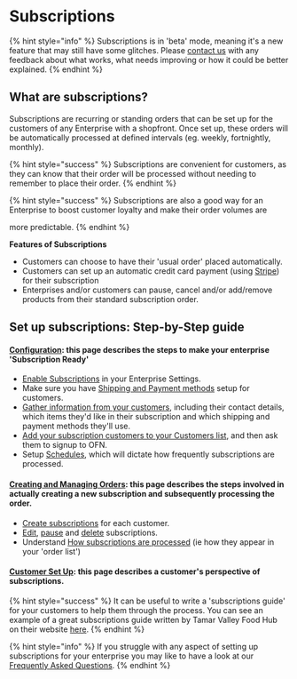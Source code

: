 # Subscriptions

{% hint style="info" %}
Subscriptions is in 'beta' mode, meaning it's a new feature that may still have some glitches. Please [contact us](https://www.openfoodnetwork.org/find-your-local-open-food-network/) with any feedback about what works, what needs improving or how it could be better explained.
{% endhint %}

## What are subscriptions? <a href="#what-are-subscriptions" id="what-are-subscriptions"></a>

Subscriptions are recurring or standing orders that can be set up for the customers of any Enterprise with a shopfront. Once set up, these orders will be automatically processed at defined intervals (eg. weekly, fortnightly, monthly).

{% hint style="success" %}
Subscriptions are convenient for customers, as they can know that their order will be processed without needing to remember to place their order.&#x20;
{% endhint %}

{% hint style="success" %}
Subscriptions are also a good way for an Enterprise to boost customer loyalty and make their order volumes are&#x20;

more predictable.
{% endhint %}

**Features of Subscriptions**

* Customers can choose to have their 'usual order' placed automatically.
* Customers can set up an automatic credit card payment (using [Stripe](../shopfront/payment-methods.md#integrated-payment-providers)) for their subscription
* Enterprises and/or customers can pause, cancel and/or add/remove products from their standard subscription order.

## Set up subscriptions: Step-by-Step guide

#### [Configuration](subscriptions-configuration.md): this page describes the steps to make your enterprise 'Subscription Ready'

* [Enable Subscriptions](subscriptions-configuration.md#activate-subscriptions) in your Enterprise Settings.
* Make sure you have [Shipping and Payment methods](subscriptions-configuration.md#shipping-and-payment-methods-for-subscriptions) setup for customers.
* [Gather information from your customers](subscriptions-configuration.md#gather-information-from-your-customers), including their contact details, which items they'd like in their subscription and which shipping and payment methods they'll use.
* [Add your subscription customers to your Customers list](subscriptions-configuration.md#add-your-subscribers-to-your-customer-list), and then ask them to signup to OFN.
* Setup [Schedules](subscriptions-configuration.md#schedules), which will dictate how frequently subscriptions are processed.

#### [**Creating and Managing Orders**](subscriptions-creating-and-managing-orders.md)**: this page describes the steps involved in actually creating a new subscription and subsequently processing the order.**

* [Create subscriptions](subscriptions-creating-and-managing-orders.md#create-subscriptions) for each customer.
* [Edit](subscriptions-creating-and-managing-orders.md#edit-a-customers-subscription), [pause](subscriptions-creating-and-managing-orders.md#pause-a-subscription) and [delete](subscriptions-creating-and-managing-orders.md#delete-a-subscription) subscriptions.
* Understand [How subscriptions are processed](subscriptions-creating-and-managing-orders.md#how-are-subscriptions-processed) (ie how they appear in your 'order list')

#### [**Customer Set Up**](subscriptions-the-customers-perspective.md)**: this page describes a customer's perspective of subscriptions.**

{% hint style="success" %}
It can be useful to write a 'subscriptions guide' for your customers to help them through the process. You can see an example of a great subscriptions guide written by Tamar Valley Food Hub on their website [here](https://www.tamarvalleyfoodhubs.org.uk/subscriptions).
{% endhint %}

{% hint style="info" %}
If you struggle with any aspect of setting up subscriptions for your enterprise you may like to have a look at our [Frequently Asked Questions](subscriptions-faqs.md).
{% endhint %}

####
